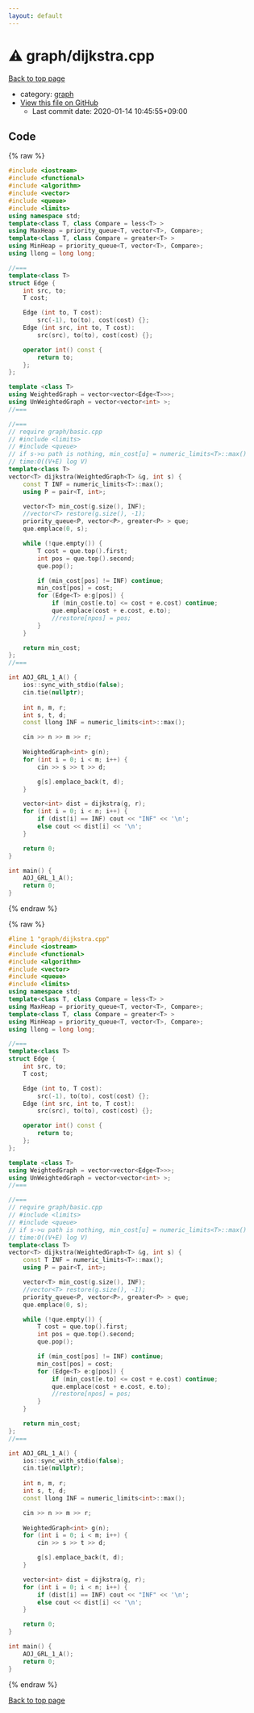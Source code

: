 ```yaml
---
layout: default
---
```


<!-- mathjax config similar to math.stackexchange -->
<script type="text/javascript" async
  src="https://cdnjs.cloudflare.com/ajax/libs/mathjax/2.7.5/MathJax.js?config=TeX-MML-AM_CHTML">
</script>
<script type="text/x-mathjax-config">
  MathJax.Hub.Config({
    TeX: { equationNumbers: { autoNumber: "AMS" }},
    tex2jax: {
      inlineMath: [ ['$','$'] ],
      processEscapes: true
    },
    "HTML-CSS": { matchFontHeight: false },
    displayAlign: "left",
    displayIndent: "2em"
  });
</script>

<script type="text/javascript" src="https://cdnjs.cloudflare.com/ajax/libs/jquery/3.4.1/jquery.min.js"></script>
<script src="https://cdn.jsdelivr.net/npm/jquery-balloon-js@1.1.2/jquery.balloon.min.js" integrity="sha256-ZEYs9VrgAeNuPvs15E39OsyOJaIkXEEt10fzxJ20+2I=" crossorigin="anonymous"></script>
<script type="text/javascript" src="../../assets/js/copy-button.js"></script>
<link rel="stylesheet" href="../../assets/css/copy-button.css" />


# :warning: graph/dijkstra.cpp

<a href="../../index.html">Back to top page</a>

* category: <a href="../../index.html#f8b0b924ebd7046dbfa85a856e4682c8">graph</a>
* <a href="{{ site.github.repository_url }}/blob/master/graph/dijkstra.cpp">View this file on GitHub</a>
    - Last commit date: 2020-01-14 10:45:55+09:00




## Code

<a id="unbundled"></a>
{% raw %}
```cpp
#include <iostream>
#include <functional>
#include <algorithm>
#include <vector>
#include <queue>
#include <limits>
using namespace std;
template<class T, class Compare = less<T> >
using MaxHeap = priority_queue<T, vector<T>, Compare>;
template<class T, class Compare = greater<T> >
using MinHeap = priority_queue<T, vector<T>, Compare>;
using llong = long long;

//===
template<class T>
struct Edge {
    int src, to;
    T cost;

    Edge (int to, T cost):
        src(-1), to(to), cost(cost) {};
    Edge (int src, int to, T cost):
        src(src), to(to), cost(cost) {};

    operator int() const {
        return to;
    };
};

template <class T>
using WeightedGraph = vector<vector<Edge<T>>>;
using UnWeightedGraph = vector<vector<int> >;
//===

//===
// require graph/basic.cpp
// #include <limits>
// #include <queue>
// if s->u path is nothing, min_cost[u] = numeric_limits<T>::max()
// time:O((V+E) log V)
template<class T>
vector<T> dijkstra(WeightedGraph<T> &g, int s) {
    const T INF = numeric_limits<T>::max();
    using P = pair<T, int>;

    vector<T> min_cost(g.size(), INF);
    //vector<T> restore(g.size(), -1);
    priority_queue<P, vector<P>, greater<P> > que;
    que.emplace(0, s);

    while (!que.empty()) {
        T cost = que.top().first;
        int pos = que.top().second;
        que.pop();

        if (min_cost[pos] != INF) continue;
        min_cost[pos] = cost;
        for (Edge<T> e:g[pos]) {
            if (min_cost[e.to] <= cost + e.cost) continue;
            que.emplace(cost + e.cost, e.to);
            //restore[npos] = pos;
        }
    }

    return min_cost;
};
//===

int AOJ_GRL_1_A() {
    ios::sync_with_stdio(false);
    cin.tie(nullptr);
    
    int n, m, r;
    int s, t, d;
    const llong INF = numeric_limits<int>::max();

    cin >> n >> m >> r;
    
    WeightedGraph<int> g(n);
    for (int i = 0; i < m; i++) {
        cin >> s >> t >> d;

        g[s].emplace_back(t, d);
    }

    vector<int> dist = dijkstra(g, r);
    for (int i = 0; i < n; i++) {
        if (dist[i] == INF) cout << "INF" << '\n';
        else cout << dist[i] << '\n';
    }

    return 0;
}

int main() {
    AOJ_GRL_1_A();
    return 0;
}

```
{% endraw %}

<a id="bundled"></a>
{% raw %}
```cpp
#line 1 "graph/dijkstra.cpp"
#include <iostream>
#include <functional>
#include <algorithm>
#include <vector>
#include <queue>
#include <limits>
using namespace std;
template<class T, class Compare = less<T> >
using MaxHeap = priority_queue<T, vector<T>, Compare>;
template<class T, class Compare = greater<T> >
using MinHeap = priority_queue<T, vector<T>, Compare>;
using llong = long long;

//===
template<class T>
struct Edge {
    int src, to;
    T cost;

    Edge (int to, T cost):
        src(-1), to(to), cost(cost) {};
    Edge (int src, int to, T cost):
        src(src), to(to), cost(cost) {};

    operator int() const {
        return to;
    };
};

template <class T>
using WeightedGraph = vector<vector<Edge<T>>>;
using UnWeightedGraph = vector<vector<int> >;
//===

//===
// require graph/basic.cpp
// #include <limits>
// #include <queue>
// if s->u path is nothing, min_cost[u] = numeric_limits<T>::max()
// time:O((V+E) log V)
template<class T>
vector<T> dijkstra(WeightedGraph<T> &g, int s) {
    const T INF = numeric_limits<T>::max();
    using P = pair<T, int>;

    vector<T> min_cost(g.size(), INF);
    //vector<T> restore(g.size(), -1);
    priority_queue<P, vector<P>, greater<P> > que;
    que.emplace(0, s);

    while (!que.empty()) {
        T cost = que.top().first;
        int pos = que.top().second;
        que.pop();

        if (min_cost[pos] != INF) continue;
        min_cost[pos] = cost;
        for (Edge<T> e:g[pos]) {
            if (min_cost[e.to] <= cost + e.cost) continue;
            que.emplace(cost + e.cost, e.to);
            //restore[npos] = pos;
        }
    }

    return min_cost;
};
//===

int AOJ_GRL_1_A() {
    ios::sync_with_stdio(false);
    cin.tie(nullptr);
    
    int n, m, r;
    int s, t, d;
    const llong INF = numeric_limits<int>::max();

    cin >> n >> m >> r;
    
    WeightedGraph<int> g(n);
    for (int i = 0; i < m; i++) {
        cin >> s >> t >> d;

        g[s].emplace_back(t, d);
    }

    vector<int> dist = dijkstra(g, r);
    for (int i = 0; i < n; i++) {
        if (dist[i] == INF) cout << "INF" << '\n';
        else cout << dist[i] << '\n';
    }

    return 0;
}

int main() {
    AOJ_GRL_1_A();
    return 0;
}

```
{% endraw %}

<a href="../../index.html">Back to top page</a>

